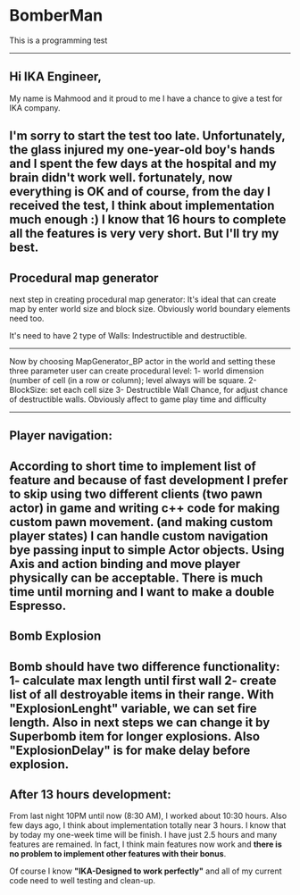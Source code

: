 # BomberMan
This is a programming test

------------------------------------------------------
## Hi IKA Engineer,
My name is Mahmood and it proud to me I have a chance to give a test for IKA company.

I'm sorry to start the test too late.
Unfortunately, the glass injured my one-year-old boy's hands and I spent the few days at the hospital and my brain didn't work well. fortunately, now everything is OK and of course, from the day I received the test, I think about implementation much enough :)
I know that 16 hours to complete all the features is very very short. But I'll try my best.
------------------------------------------------------
## Procedural map generator
next step in creating procedural map generator:
It's ideal that can create map by enter world size and block size.  Obviously world boundary elements need too.
 
It's need to have 2 type of Walls: Indestructible and destructible.

------------------------------------------------------
Now by choosing MapGenerator_BP actor in the world and setting  these three parameter user can create procedural level:
1- world dimension (number of cell (in a row or column); level always will be square.
2- BlockSize: set each cell size
3- Destructible Wall Chance, for adjust chance of destructible walls. Obviously affect to game play time and difficulty

------------------------------------------------------
## Player navigation:
According to short time to implement list of feature and because of fast development I prefer to skip using two different clients (two pawn actor) in game and writing c++ code for making custom pawn movement. (and making custom player states) I can handle custom navigation bye passing input to simple Actor objects. Using Axis and action binding and move player physically can be acceptable. 
There is much time until morning and I want to make a double Espresso.
------------------------------------------------------
## Bomb Explosion
Bomb should have two difference functionality: 1- calculate max length until first wall 2- create list of all destroyable items in their range.
With "ExplosionLenght" variable, we can set fire length. Also in next steps we can change it by Superbomb item for longer explosions. 
Also "ExplosionDelay" is for make delay before explosion.
------------------------------------------------------

## After 13 hours development:

From last night 10PM until now (8:30 AM), I worked about 10:30 hours. Also few days ago, I think about implementation totally near 3 hours.
I know that by today my one-week time will be finish. I have just 2.5 hours and many features are remained. 
In fact, I think main features now work and **there is no problem to implement other features with their bonus**. 

Of course I know **"IKA-Designed to work perfectly"** and all of my current code need to well testing and clean-up.






